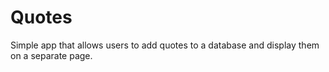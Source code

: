 # Quotes
Simple app that allows users to add quotes to a database and display them on a separate page.
